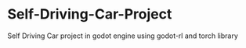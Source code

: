 # Self-Driving-Car-Project
Self Driving Car project in godot engine using godot-rl and torch library
